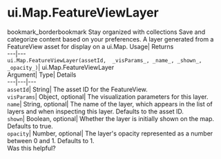 
#  ui.Map.FeatureViewLayer
bookmark_borderbookmark Stay organized with collections  Save and categorize content based on your preferences.
A layer generated from a FeatureView asset for display on a ui.Map. 
Usage| Returns  
---|---  
`ui.Map.FeatureViewLayer(assetId,  _visParams_, _name_, _shown_, _opacity_)`| ui.Map.FeatureViewLayer  
Argument| Type| Details  
---|---|---  
`assetId`| String| The asset ID for the FeatureView.  
`visParams`| Object, optional| The visualization parameters for this layer.  
`name`| String, optional| The name of the layer, which appears in the list of layers and when inspecting this layer. Defaults to the asset ID.  
`shown`| Boolean, optional| Whether the layer is initially shown on the map. Defaults to true.  
`opacity`| Number, optional| The layer's opacity represented as a number between 0 and 1. Defaults to 1.  
Was this helpful?
